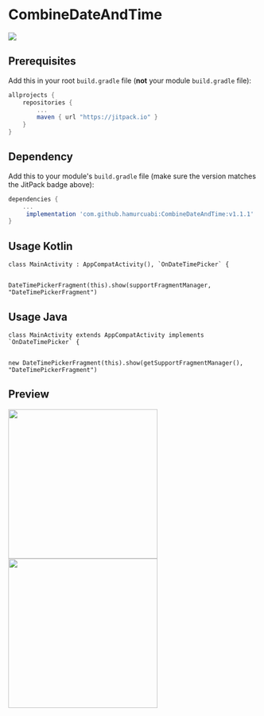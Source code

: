 # CombineDateAndTime
[![](https://jitpack.io/v/hamurcuabi/CombineDateAndTime.svg)](https://jitpack.io/#hamurcuabi/CombineDateAndTime)

## Prerequisites

Add this in your root `build.gradle` file (**not** your module `build.gradle` file):

```gradle
allprojects {
	repositories {
		...
		maven { url "https://jitpack.io" }
	}
}
```

## Dependency

Add this to your module's `build.gradle` file (make sure the version matches the JitPack badge above):

```gradle
dependencies {
	...
	 implementation 'com.github.hamurcuabi:CombineDateAndTime:v1.1.1'
}
```

## Usage Kotlin

``` 
class MainActivity : AppCompatActivity(), `OnDateTimePicker` {


DateTimePickerFragment(this).show(supportFragmentManager, "DateTimePickerFragment")

  ``` 
  ## Usage Java


``` 
class MainActivity extends AppCompatActivity implements `OnDateTimePicker` {


new DateTimePickerFragment(this).show(getSupportFragmentManager(), "DateTimePickerFragment")

  ``` 
  
  ## Preview
  
  <p float="left">
 <img src="https://user-images.githubusercontent.com/23655824/97419704-6ee14300-191b-11eb-8187-196be38f75ca.png" height="300" >
   <img src="https://user-images.githubusercontent.com/23655824/97419710-70127000-191b-11eb-8f31-b03102c010db.png" height="300" >
</p>
 


